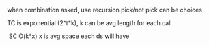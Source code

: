 when combination asked, use recursion
pick/not pick can be choices
​

TC is exponential
(2^t*k), k can be avg length for each call

​
SC O(k*x) x is avg space each ds will have
​
